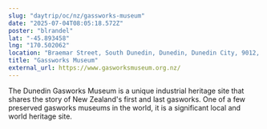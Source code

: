 ```yaml
---
slug: "daytrip/oc/nz/gassworks-museum"
date: "2025-07-04T08:05:18.572Z"
poster: "blrandel"
lat: "-45.893458"
lng: "170.502062"
location: "Braemar Street, South Dunedin, Dunedin, Dunedin City, 9012, New Zealand"
title: "Gassworks Museum"
external_url: https://www.gasworksmuseum.org.nz/
---
```

The Dunedin Gasworks Museum is a unique industrial heritage site that shares the story of New Zealand's first and last gasworks. One of a few preserved gasworks museums in the world, it is a significant local and world heritage site.
